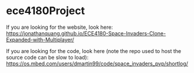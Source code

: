# ece4180Project

If you are looking for the website, look here:
https://jonathanquang.github.io/ECE4180-Space-Invaders-Clone-Expanded-with-Multiplayer/

If you are looking for the code, look here (note the repo used to host the source code can be slow to load):
https://os.mbed.com/users/dmartin99/code/space_invaders_pvp/shortlog/
